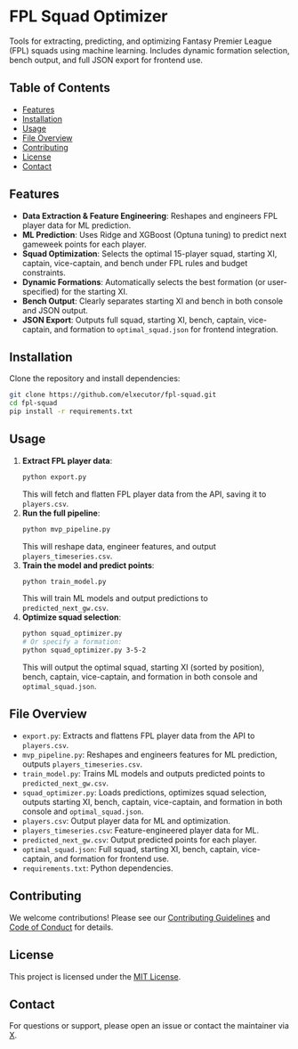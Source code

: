 # FPL Squad Optimizer

Tools for extracting, predicting, and optimizing Fantasy Premier League (FPL) squads using machine learning. Includes dynamic formation selection, bench output, and full JSON export for frontend use.

## Table of Contents
- [Features](#features)
- [Installation](#installation)
- [Usage](#usage)
- [File Overview](#file-overview)
- [Contributing](#contributing)
- [License](#license)
- [Contact](#contact)

## Features
- **Data Extraction & Feature Engineering**: Reshapes and engineers FPL player data for ML prediction.
- **ML Prediction**: Uses Ridge and XGBoost (Optuna tuning) to predict next gameweek points for each player.
- **Squad Optimization**: Selects the optimal 15-player squad, starting XI, captain, vice-captain, and bench under FPL rules and budget constraints.
- **Dynamic Formations**: Automatically selects the best formation (or user-specified) for the starting XI.
- **Bench Output**: Clearly separates starting XI and bench in both console and JSON output.
- **JSON Export**: Outputs full squad, starting XI, bench, captain, vice-captain, and formation to `optimal_squad.json` for frontend integration.

## Installation
Clone the repository and install dependencies:

```bash
git clone https://github.com/elxecutor/fpl-squad.git
cd fpl-squad
pip install -r requirements.txt
```

## Usage
1. **Extract FPL player data**:
	```bash
	python export.py
	```
	This will fetch and flatten FPL player data from the API, saving it to `players.csv`.
2. **Run the full pipeline**:
	```bash
	python mvp_pipeline.py
	```
	This will reshape data, engineer features, and output `players_timeseries.csv`.
3. **Train the model and predict points**:
	```bash
	python train_model.py
	```
	This will train ML models and output predictions to `predicted_next_gw.csv`.
4. **Optimize squad selection**:
	```bash
	python squad_optimizer.py
	# Or specify a formation:
	python squad_optimizer.py 3-5-2
	```
	This will output the optimal squad, starting XI (sorted by position), bench, captain, vice-captain, and formation in both console and `optimal_squad.json`.

## File Overview
- `export.py`: Extracts and flattens FPL player data from the API to `players.csv`.
- `mvp_pipeline.py`: Reshapes and engineers features for ML prediction, outputs `players_timeseries.csv`.
- `train_model.py`: Trains ML models and outputs predicted points to `predicted_next_gw.csv`.
- `squad_optimizer.py`: Loads predictions, optimizes squad selection, outputs starting XI, bench, captain, vice-captain, and formation in both console and `optimal_squad.json`.
- `players.csv`: Output player data for ML and optimization.
- `players_timeseries.csv`: Feature-engineered player data for ML.
- `predicted_next_gw.csv`: Output predicted points for each player.
- `optimal_squad.json`: Full squad, starting XI, bench, captain, vice-captain, and formation for frontend use.
- `requirements.txt`: Python dependencies.

## Contributing
We welcome contributions! Please see our [Contributing Guidelines](CONTRIBUTING.md) and [Code of Conduct](CODE_OF_CONDUCT.md) for details.

## License
This project is licensed under the [MIT License](LICENSE).

## Contact
For questions or support, please open an issue or contact the maintainer via [X](https://www.x.com/elxecutor/).